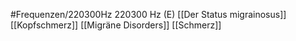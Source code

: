 #Frequenzen/220300Hz
220300 Hz (E)
[[Der Status migrainosus]]
[[Kopfschmerz]]
[[Migräne Disorders]]
[[Schmerz]]